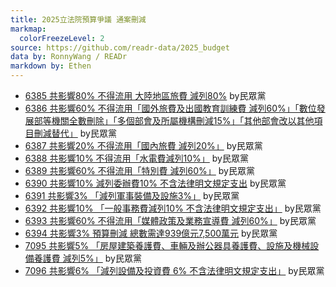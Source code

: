 ```yaml
---
title: 2025立法院預算爭議 通案刪減
markmap:
  colorFreezeLevel: 2
source: https://github.com/readr-data/2025_budget
data by: RonnyWang / READr
markdown by: Ethen
---
```

- [6385 共影響80% 不得流用 大陸地區旅費 減列80%](https://ppg.ly.gov.tw/ppg/sittings/2025011544/details?meetingDate=114/01/17&meetingTime=&departmentCode=null) by民眾黨
- [6386 共影響60% 不得流用「國外旅費及出國教育訓練費 減列60%」「數位發展部等機關全數刪除」「多個部會及所屬機構刪減15%」「其他部會改以其他項目刪減替代」](https://ppg.ly.gov.tw/ppg/sittings/2025011544/details?meetingDate=114/01/17&meetingTime=&departmentCode=null) by民眾黨
- [6387 共影響20% 不得流用「國內旅費 減列20%」](https://ppg.ly.gov.tw/ppg/sittings/2025011544/details?meetingDate=114/01/17&meetingTime=&departmentCode=null) by民眾黨
- [6388 共影響10% 不得流用「水電費減列10%」](https://ppg.ly.gov.tw/ppg/sittings/2025011544/details?meetingDate=114/01/17&meetingTime=&departmentCode=null) by民眾黨
- [6389 共影響60% 不得流用「特別費 減列60%」](https://ppg.ly.gov.tw/ppg/sittings/2025011544/details?meetingDate=114/01/17&meetingTime=&departmentCode=null) by民眾黨
- [6390 共影響10% 減列委辦費10% 不含法律明文規定支出](https://ppg.ly.gov.tw/ppg/sittings/2025011544/details?meetingDate=114/01/17&meetingTime=&departmentCode=null) by民眾黨
- [6391 共影響3% 「減列軍事裝備及設施3%」](https://ppg.ly.gov.tw/ppg/sittings/2025011544/details?meetingDate=114/01/17&meetingTime=&departmentCode=null) by民眾黨
- [6392 共影響10% 「一般事務費減列10% 不含法律明文規定支出」](https://ppg.ly.gov.tw/ppg/sittings/2025011544/details?meetingDate=114/01/17&meetingTime=&departmentCode=null) by民眾黨
- [6393 共影響60% 不得流用「媒體政策及業務宣導費 減列60%」](https://ppg.ly.gov.tw/ppg/sittings/2025011544/details?meetingDate=114/01/17&meetingTime=&departmentCode=null) by民眾黨
- [6394 共影響3% 預算刪減 總數需達939億元7,500萬元](https://ppg.ly.gov.tw/ppg/sittings/2025011544/details?meetingDate=114/01/17&meetingTime=&departmentCode=null) by民眾黨
- [7095 共影響5% 「房屋建築養護費、車輛及辦公器具養護費、設施及機械設備養護費 減列5%」](https://ppg.ly.gov.tw/ppg/sittings/2025011544/details?meetingDate=114/01/17&meetingTime=&departmentCode=null) by民眾黨
- [7096 共影響6% 「減列設備及投資費 6% 不含法律明文規定支出」](https://ppg.ly.gov.tw/ppg/sittings/2025011544/details?meetingDate=114/01/17&meetingTime=&departmentCode=null) by民眾黨
